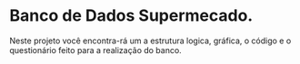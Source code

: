# Banco de Dados Supermecado.

Neste projeto você encontra-rá um a estrutura logica, gráfica, o código e o questionário feito para a realização do banco. 
